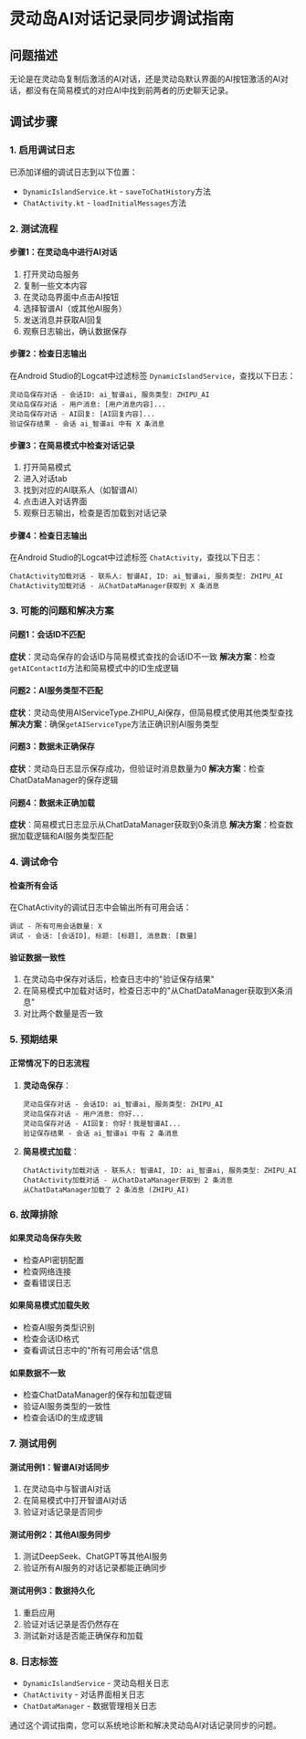 # 灵动岛AI对话记录同步调试指南

## 问题描述
无论是在灵动岛复制后激活的AI对话，还是灵动岛默认界面的AI按钮激活的AI对话，都没有在简易模式的对应AI中找到前两者的历史聊天记录。

## 调试步骤

### 1. 启用调试日志
已添加详细的调试日志到以下位置：
- `DynamicIslandService.kt` - `saveToChatHistory`方法
- `ChatActivity.kt` - `loadInitialMessages`方法

### 2. 测试流程

#### 步骤1：在灵动岛中进行AI对话
1. 打开灵动岛服务
2. 复制一些文本内容
3. 在灵动岛界面中点击AI按钮
4. 选择智谱AI（或其他AI服务）
5. 发送消息并获取AI回复
6. 观察日志输出，确认数据保存

#### 步骤2：检查日志输出
在Android Studio的Logcat中过滤标签 `DynamicIslandService`，查找以下日志：
```
灵动岛保存对话 - 会话ID: ai_智谱ai, 服务类型: ZHIPU_AI
灵动岛保存对话 - 用户消息: [用户消息内容]...
灵动岛保存对话 - AI回复: [AI回复内容]...
验证保存结果 - 会话 ai_智谱ai 中有 X 条消息
```

#### 步骤3：在简易模式中检查对话记录
1. 打开简易模式
2. 进入对话tab
3. 找到对应的AI联系人（如智谱AI）
4. 点击进入对话界面
5. 观察日志输出，检查是否加载到对话记录

#### 步骤4：检查日志输出
在Android Studio的Logcat中过滤标签 `ChatActivity`，查找以下日志：
```
ChatActivity加载对话 - 联系人: 智谱AI, ID: ai_智谱ai, 服务类型: ZHIPU_AI
ChatActivity加载对话 - 从ChatDataManager获取到 X 条消息
```

### 3. 可能的问题和解决方案

#### 问题1：会话ID不匹配
**症状**：灵动岛保存的会话ID与简易模式查找的会话ID不一致
**解决方案**：检查`getAIContactId`方法和简易模式中的ID生成逻辑

#### 问题2：AI服务类型不匹配
**症状**：灵动岛使用AIServiceType.ZHIPU_AI保存，但简易模式使用其他类型查找
**解决方案**：确保`getAIServiceType`方法正确识别AI服务类型

#### 问题3：数据未正确保存
**症状**：灵动岛日志显示保存成功，但验证时消息数量为0
**解决方案**：检查ChatDataManager的保存逻辑

#### 问题4：数据未正确加载
**症状**：简易模式日志显示从ChatDataManager获取到0条消息
**解决方案**：检查数据加载逻辑和AI服务类型匹配

### 4. 调试命令

#### 检查所有会话
在ChatActivity的调试日志中会输出所有可用会话：
```
调试 - 所有可用会话数量: X
调试 - 会话: [会话ID], 标题: [标题], 消息数: [数量]
```

#### 验证数据一致性
1. 在灵动岛中保存对话后，检查日志中的"验证保存结果"
2. 在简易模式中加载对话时，检查日志中的"从ChatDataManager获取到X条消息"
3. 对比两个数量是否一致

### 5. 预期结果

#### 正常情况下的日志流程
1. **灵动岛保存**：
   ```
   灵动岛保存对话 - 会话ID: ai_智谱ai, 服务类型: ZHIPU_AI
   灵动岛保存对话 - 用户消息: 你好...
   灵动岛保存对话 - AI回复: 你好！我是智谱AI...
   验证保存结果 - 会话 ai_智谱ai 中有 2 条消息
   ```

2. **简易模式加载**：
   ```
   ChatActivity加载对话 - 联系人: 智谱AI, ID: ai_智谱ai, 服务类型: ZHIPU_AI
   ChatActivity加载对话 - 从ChatDataManager获取到 2 条消息
   从ChatDataManager加载了 2 条消息 (ZHIPU_AI)
   ```

### 6. 故障排除

#### 如果灵动岛保存失败
- 检查API密钥配置
- 检查网络连接
- 查看错误日志

#### 如果简易模式加载失败
- 检查AI服务类型识别
- 检查会话ID格式
- 查看调试日志中的"所有可用会话"信息

#### 如果数据不一致
- 检查ChatDataManager的保存和加载逻辑
- 验证AI服务类型的一致性
- 检查会话ID的生成逻辑

### 7. 测试用例

#### 测试用例1：智谱AI对话同步
1. 在灵动岛中与智谱AI对话
2. 在简易模式中打开智谱AI对话
3. 验证对话记录是否同步

#### 测试用例2：其他AI服务同步
1. 测试DeepSeek、ChatGPT等其他AI服务
2. 验证所有AI服务的对话记录都能正确同步

#### 测试用例3：数据持久化
1. 重启应用
2. 验证对话记录是否仍然存在
3. 测试新对话是否能正确保存和加载

### 8. 日志标签
- `DynamicIslandService` - 灵动岛相关日志
- `ChatActivity` - 对话界面相关日志
- `ChatDataManager` - 数据管理相关日志

通过这个调试指南，您可以系统地诊断和解决灵动岛AI对话记录同步的问题。


